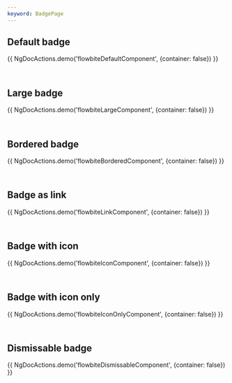 ```yaml
---
keyword: BadgePage
---
```


## Default badge

{{ NgDocActions.demo('flowbiteDefaultComponent', {container: false}) }}

```angular-html file="./_default.component.html" group="default" name="html"

```

```angular-ts file="./_default.component.ts"#L1-L1 group="default" name="typescript"

```

## Large badge

{{ NgDocActions.demo('flowbiteLargeComponent', {container: false}) }}

```angular-html file="./_large.component.html" group="large" name="html"

```

```angular-ts file="./_large.component.ts"#L1-L1 group="large" name="typescript"

```

## Bordered badge

{{ NgDocActions.demo('flowbiteBorderedComponent', {container: false}) }}

```angular-html file="./_bordered.component.html" group="bordered" name="html"

```

```angular-ts file="./_bordered.component.ts" group="bordered" name="typescript"

```

## Badge as link

{{ NgDocActions.demo('flowbiteLinkComponent', {container: false}) }}

```angular-html file="./_link.component.html" group="link" name="html"

```

```angular-ts file="./_link.component.ts"#L1-L2 group="link" name="typescript"

```

## Badge with icon

{{ NgDocActions.demo('flowbiteIconComponent', {container: false}) }}

```angular-html file="./_icon.component.html" group="icon" name="html"

```

```angular-ts file="./_icon.component.ts"#L1-L2 group="icon" name="typescript"

```

## Badge with icon only

{{ NgDocActions.demo('flowbiteIconOnlyComponent', {container: false}) }}

```angular-html file="./_icon-only.component.html" group="icon-only" name="html"

```

```angular-ts file="./_icon-only.component.ts"#L1-L2 group="icon-only" name="typescript"

```

## Dismissable badge

{{ NgDocActions.demo('flowbiteDismissableComponent', {container: false}) }}

```angular-html file="./_dismissable.component.html" group="dismissable" name="html"

```

```angular-ts file="./_dismissable.component.ts"#L1-L1 group="dismissable" name="typescript"

```

```angular-ts file="./_dismissable.component.ts"#L14 group="dismissable" name="typescript"

```
